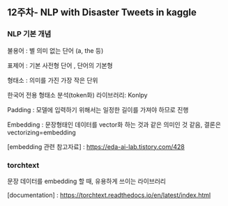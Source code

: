 ﻿## 12주차- NLP with Disaster Tweets in kaggle

### NLP 기본 개념

불용어 : 별 의미 없는 단어 (a, the 등)

표제어 : 기본 사전형 단어 , 단어의 기본형

형태소 : 의미를 가진 가장 작은 단위

한국어 전용 형태소 분석(token화) 라이브러리: Konlpy 

Padding : 모델에 입력하기 위해서는 일정한 길이를 가져야 하므로 진행

Embedding : 문장형태인 데이터를 vector화 하는 것과 같은 의미인 것 같음, 결론은 vectorizing=embedding

[embedding 관련 참고자료] : https://eda-ai-lab.tistory.com/428

### torchtext 

문장 데이터를 embedding 할 때, 유용하게 쓰이는 라이브러리

[documentation] : https://torchtext.readthedocs.io/en/latest/index.html

[참고자료]:https://simonjisu.github.io/nlp/2018/07/18/torchtext.html

[예제]:https://wikidocs.net/60314


